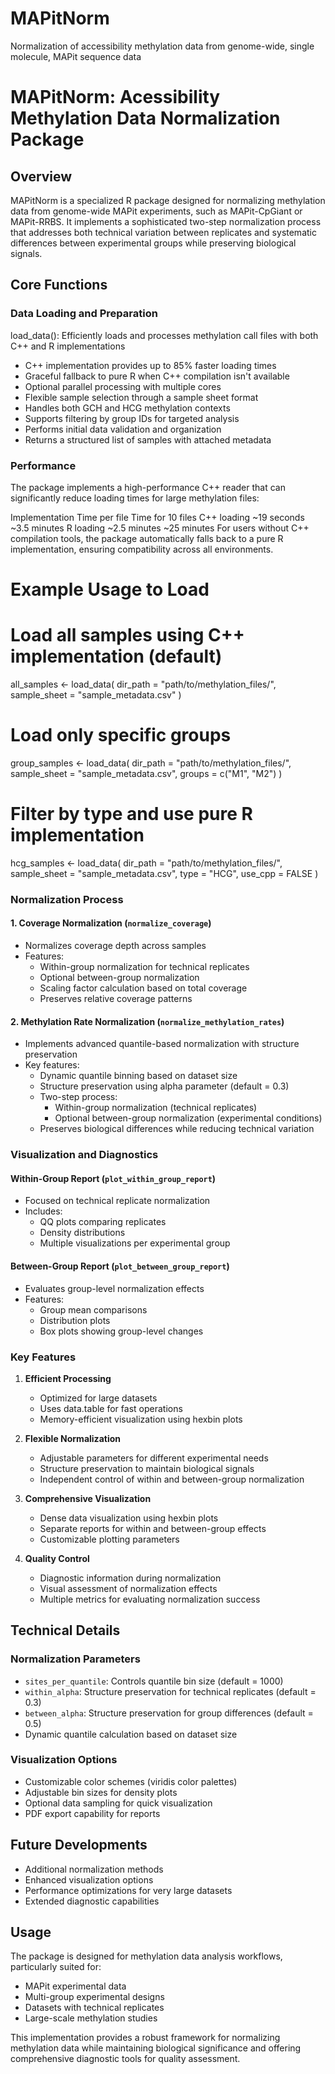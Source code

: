 # MAPitNorm
Normalization of accessibility methylation data from genome-wide, single molecule, MAPit sequence data

# MAPitNorm: Acessibility Methylation Data Normalization Package

## Overview
MAPitNorm is a specialized R package designed for normalizing methylation data from genome-wide MAPit experiments, such as MAPit-CpGiant or MAPit-RRBS. It implements a sophisticated two-step normalization process that addresses both technical variation between replicates and systematic differences between experimental groups while preserving biological signals.

## Core Functions

### Data Loading and Preparation
load_data(): Efficiently loads and processes methylation call files with both C++ and R implementations
- C++ implementation provides up to 85% faster loading times
- Graceful fallback to pure R when C++ compilation isn't available
- Optional parallel processing with multiple cores
- Flexible sample selection through a sample sheet format
- Handles both GCH and HCG methylation contexts
- Supports filtering by group IDs for targeted analysis
- Performs initial data validation and organization
- Returns a structured list of samples with attached metadata

### Performance
The package implements a high-performance C++ reader that can significantly reduce loading times for large methylation files:

Implementation	Time per file	Time for 10 files
C++ loading	~19 seconds	~3.5 minutes
R loading	~2.5 minutes	~25 minutes
For users without C++ compilation tools, the package automatically falls back to a pure R implementation, ensuring compatibility across all environments.

# Example Usage to Load
# Load all samples using C++ implementation (default)
all_samples <- load_data(
  dir_path = "path/to/methylation_files/",
  sample_sheet = "sample_metadata.csv"
)

# Load only specific groups
group_samples <- load_data(
  dir_path = "path/to/methylation_files/",
  sample_sheet = "sample_metadata.csv",
  groups = c("M1", "M2")
)

# Filter by type and use pure R implementation
hcg_samples <- load_data(
  dir_path = "path/to/methylation_files/",
  sample_sheet = "sample_metadata.csv",
  type = "HCG",
  use_cpp = FALSE
)

### Normalization Process

#### 1. Coverage Normalization (`normalize_coverage`)
- Normalizes coverage depth across samples
- Features:
  - Within-group normalization for technical replicates
  - Optional between-group normalization
  - Scaling factor calculation based on total coverage
  - Preserves relative coverage patterns

#### 2. Methylation Rate Normalization (`normalize_methylation_rates`)
- Implements advanced quantile-based normalization with structure preservation
- Key features:
  - Dynamic quantile binning based on dataset size
  - Structure preservation using alpha parameter (default = 0.3)
  - Two-step process:
    - Within-group normalization (technical replicates)
    - Optional between-group normalization (experimental conditions)
  - Preserves biological differences while reducing technical variation

### Visualization and Diagnostics

#### Within-Group Report (`plot_within_group_report`)
- Focused on technical replicate normalization
- Includes:
  - QQ plots comparing replicates
  - Density distributions
  - Multiple visualizations per experimental group

#### Between-Group Report (`plot_between_group_report`)
- Evaluates group-level normalization effects
- Features:
  - Group mean comparisons
  - Distribution plots
  - Box plots showing group-level changes

### Key Features
1. **Efficient Processing**
   - Optimized for large datasets
   - Uses data.table for fast operations
   - Memory-efficient visualization using hexbin plots

2. **Flexible Normalization**
   - Adjustable parameters for different experimental needs
   - Structure preservation to maintain biological signals
   - Independent control of within and between-group normalization

3. **Comprehensive Visualization**
   - Dense data visualization using hexbin plots
   - Separate reports for within and between-group effects
   - Customizable plotting parameters

4. **Quality Control**
   - Diagnostic information during normalization
   - Visual assessment of normalization effects
   - Multiple metrics for evaluating normalization success

## Technical Details

### Normalization Parameters
- `sites_per_quantile`: Controls quantile bin size (default = 1000)
- `within_alpha`: Structure preservation for technical replicates (default = 0.3)
- `between_alpha`: Structure preservation for group differences (default = 0.5)
- Dynamic quantile calculation based on dataset size

### Visualization Options
- Customizable color schemes (viridis color palettes)
- Adjustable bin sizes for density plots
- Optional data sampling for quick visualization
- PDF export capability for reports

## Future Developments
- Additional normalization methods
- Enhanced visualization options
- Performance optimizations for very large datasets
- Extended diagnostic capabilities

## Usage
The package is designed for methylation data analysis workflows, particularly suited for:
- MAPit experimental data
- Multi-group experimental designs
- Datasets with technical replicates
- Large-scale methylation studies

This implementation provides a robust framework for normalizing methylation data while maintaining biological significance and offering comprehensive diagnostic tools for quality assessment.
